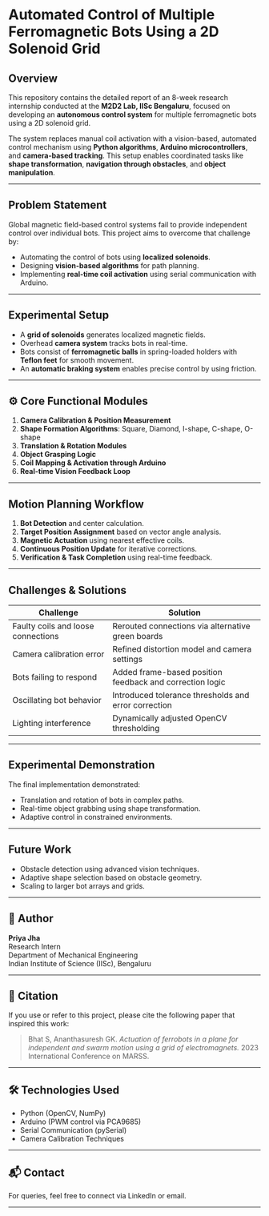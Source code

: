 # Automated Control of Multiple Ferromagnetic Bots Using a 2D Solenoid Grid

##  Overview
This repository contains the detailed report of an 8-week research internship conducted at the **M2D2 Lab, IISc Bengaluru**, focused on developing an **autonomous control system** for multiple ferromagnetic bots using a 2D solenoid grid.

The system replaces manual coil activation with a vision-based, automated control mechanism using **Python algorithms**, **Arduino microcontrollers**, and **camera-based tracking**. This setup enables coordinated tasks like **shape transformation**, **navigation through obstacles**, and **object manipulation**.

---

##  Problem Statement
Global magnetic field-based control systems fail to provide independent control over individual bots. This project aims to overcome that challenge by:
- Automating the control of bots using **localized solenoids**.
- Designing **vision-based algorithms** for path planning.
- Implementing **real-time coil activation** using serial communication with Arduino.

---

##  Experimental Setup
- A **grid of solenoids** generates localized magnetic fields.
- Overhead **camera system** tracks bots in real-time.
- Bots consist of **ferromagnetic balls** in spring-loaded holders with **Teflon feet** for smooth movement.
- An **automatic braking system** enables precise control by using friction.

---

## ⚙ Core Functional Modules
1. **Camera Calibration & Position Measurement**
2. **Shape Formation Algorithms**: Square, Diamond, I-shape, C-shape, O-shape
3. **Translation & Rotation Modules**
4. **Object Grasping Logic**
5. **Coil Mapping & Activation through Arduino**
6. **Real-time Vision Feedback Loop**

---

##  Motion Planning Workflow
1. **Bot Detection** and center calculation.
2. **Target Position Assignment** based on vector angle analysis.
3. **Magnetic Actuation** using nearest effective coils.
4. **Continuous Position Update** for iterative corrections.
5. **Verification & Task Completion** using real-time feedback.

---

##  Challenges & Solutions
| Challenge | Solution |
|----------|----------|
| Faulty coils and loose connections | Rerouted connections via alternative green boards |
| Camera calibration error | Refined distortion model and camera settings |
| Bots failing to respond | Added frame-based position feedback and correction logic |
| Oscillating bot behavior | Introduced tolerance thresholds and error correction |
| Lighting interference | Dynamically adjusted OpenCV thresholding |

---

##  Experimental Demonstration
The final implementation demonstrated:
- Translation and rotation of bots in complex paths.
- Real-time object grabbing using shape transformation.
- Adaptive control in constrained environments.

---

##  Future Work
- Obstacle detection using advanced vision techniques.
- Adaptive shape selection based on obstacle geometry.
- Scaling to larger bot arrays and grids.

---

## 👤 Author
**Priya Jha**  
Research Intern  
Department of Mechanical Engineering  
Indian Institute of Science (IISc), Bengaluru  

---

## 📌 Citation
If you use or refer to this project, please cite the following paper that inspired this work:
> Bhat S, Ananthasuresh GK. *Actuation of ferrobots in a plane for independent and swarm motion using a grid of electromagnets.* 2023 International Conference on MARSS.

---

## 🛠 Technologies Used
- Python (OpenCV, NumPy)
- Arduino (PWM control via PCA9685)
- Serial Communication (pySerial)
- Camera Calibration Techniques

---

## 📬 Contact
For queries, feel free to connect via LinkedIn or email.

---

